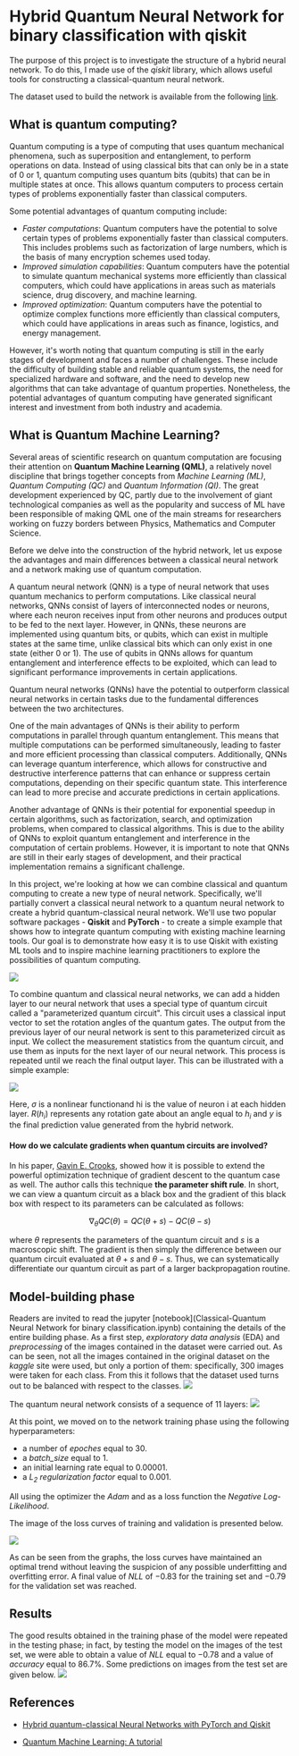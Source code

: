 # Hybrid Quantum Neural Network for binary classification with qiskit

The purpose of this project is to investigate the structure of a hybrid neural network. To do this, I made use of the *qiskit* library, which allows useful tools for constructing a classical-quantum neural network.

The dataset used to build the network is available from the following [link](https://www.kaggle.com/datasets/utkarshsaxenadn/car-vs-bike-classification-dataset).

## What is quantum computing?

Quantum computing is a type of computing that uses quantum mechanical phenomena, such as superposition and entanglement, to perform operations on data. Instead of using classical bits that can only be in a state of 0 or 1, quantum computing uses quantum bits (qubits) that can be in multiple states at once. This allows quantum computers to process certain types of problems exponentially faster than classical computers.

Some potential advantages of quantum computing include:

- *Faster computations*: Quantum computers have the potential to solve certain types of problems exponentially faster than classical computers. This includes problems such as factorization of large numbers, which is the basis of many encryption schemes used today.
- *Improved simulation capabilities*: Quantum computers have the potential to simulate quantum mechanical systems more efficiently than classical computers, which could have applications in areas such as materials science, drug discovery, and machine learning.
- *Improved optimization*: Quantum computers have the potential to optimize complex functions more efficiently than classical computers, which could have applications in areas such as finance, logistics, and energy management.

However, it's worth noting that quantum computing is still in the early stages of development and faces a number of challenges. These include the difficulty of building stable and reliable quantum systems, the need for specialized hardware and software, and the need to develop new algorithms that can take advantage of quantum properties. Nonetheless, the potential advantages of quantum computing have generated significant interest and investment from both industry and academia.

## What is Quantum Machine Learning?

Several areas of scientific research on quantum computation are focusing their attention on **Quantum Machine Learning (QML)**, a relatively novel discipline that brings together concepts from *Machine Learning (ML)*, *Quantum Computing (QC)* and *Quantum Information (QI)*. The great development experienced by QC, partly due to the involvement of giant technological companies as well as the popularity and success of ML have been responsible of making QML one of the main streams for researchers working on fuzzy borders between Physics, Mathematics and Computer Science.

Before we delve into the construction of the hybrid network, let us expose the advantages and main differences between a classical neural network and a network making use of quantum computation.

A quantum neural network (QNN) is a type of neural network that uses quantum mechanics to perform computations. Like classical neural networks, QNNs consist of layers of interconnected nodes or neurons, where each neuron receives input from other neurons and produces output to be fed to the next layer. However, in QNNs, these neurons are implemented using quantum bits, or qubits, which can exist in multiple states at the same time, unlike classical bits which can only exist in one state (either 0 or 1). The use of qubits in QNNs allows for quantum entanglement and interference effects to be exploited, which can lead to significant performance improvements in certain applications.

Quantum neural networks (QNNs) have the potential to outperform classical neural networks in certain tasks due to the fundamental differences between the two architectures.

One of the main advantages of QNNs is their ability to perform computations in parallel through quantum entanglement. This means that multiple computations can be performed simultaneously, leading to faster and more efficient processing than classical computers. Additionally, QNNs can leverage quantum interference, which allows for constructive and destructive interference patterns that can enhance or suppress certain computations, depending on their specific quantum state. This interference can lead to more precise and accurate predictions in certain applications.

Another advantage of QNNs is their potential for exponential speedup in certain algorithms, such as factorization, search, and optimization problems, when compared to classical algorithms. This is due to the ability of QNNs to exploit quantum entanglement and interference in the computation of certain problems. However, it is important to note that QNNs are still in their early stages of development, and their practical implementation remains a significant challenge.

In this project, we're looking at how we can combine classical and quantum computing to create a new type of neural network. Specifically, we'll partially convert a classical neural network to a quantum neural network to create a hybrid quantum-classical neural network. We'll use two popular software packages - **Qiskit** and **PyTorch** - to create a simple example that shows how to integrate quantum computing with existing machine learning tools. Our goal is to demonstrate how easy it is to use Qiskit with existing ML tools and to inspire machine learning practitioners to explore the possibilities of quantum computing.

![](pictures/QNNs_qiskit.png)

To combine quantum and classical neural networks, we can add a hidden layer to our neural network that uses a special type of quantum circuit called a "parameterized quantum circuit". This circuit uses a classical input vector to set the rotation angles of the quantum gates. The output from the previous layer of our neural network is sent to this parameterized circuit as input. We collect the measurement statistics from the quantum circuit, and use them as inputs for the next layer of our neural network. This process is repeated until we reach the final output layer. This can be illustrated with a simple example:

![](picture/structure_qiskit.png)

Here, $\sigma$ is a nonlinear functionand hi is the value of neuron i at each hidden layer. $R(h_i)$ represents any rotation gate about an angle equal to $h_i$ and $y$ is the final prediction value generated from the hybrid network.

#### How do we calculate gradients when quantum circuits are involved?

In his paper, [Gavin E. Crooks](https://arxiv.org/pdf/1905.13311.pdf), showed how it is possible to extend the powerful optimization technique of gradient descent to the quantum case as well. The author calls this technique **the parameter shift rule**. In short, we can view a quantum circuit as a black box and the gradient of this black box with respect to its parameters can be calculated as follows:

$$
\nabla_\theta QC(\theta) = QC(\theta + s) - QC(\theta -s)
$$

where $\theta$ represents the parameters of the quantum circuit and $s$ is a macroscopic shift. The gradient is then simply the difference between our quantum circuit evaluated at $\theta+s$ and $\theta−s$. Thus, we can systematically differentiate our quantum circuit as part of a larger backpropagation routine.

## Model-building phase

Readers are invited to read the jupyter [notebook](Classical-Quantum Neural Network for binary classification.ipynb) containing the details of the entire building phase.
As a first step, *exploratory data analysis* (EDA) and *preprocessing* of the images contained in the dataset were carried out. As can be seen, not all the images contained in the original dataset on the *kaggle* site were used, but only a portion of them: specifically, 300 images were taken for each class. From this it follows that the dataset used turns out to be balanced with respect to the classes.
![](pictures/class_distribution.png)

The quantum neural network consists of a sequence of 11 layers:
![](pictures/summary.png)

At this point, we moved on to the network training phase using the following hyperparameters:

- a number of *epoches* equal to $30$.
- a *batch_size* equal to $1$.
- an initial learning rate equal to $0.00001$.
- a *$L_2$ regularization factor* equal to $0.001$.

All using the optimizer the *Adam* and as a loss function the *Negative Log-Likelihood*.

The image of the loss curves of training and validation is presented below.

![](pictures/loss_curves.png)

As can be seen from the graphs, the loss curves have maintained an optimal trend without leaving the suspicion of any possible underfitting and overfitting error. A final value of *NLL* of $-0.83$ for the training set and $-0.79$ for the validation set was reached.

## Results

The good results obtained in the training phase of the model were repeated in the testing phase; in fact, by testing the model on the images of the test set, we were able to obtain a value of *NLL* equal to $-0.78$ and a value of *accuracy* equal to $86.7\%$.
Some predictions on images from the test set are given below.
![](pictures/results.png)

## References

- [Hybrid quantum-classical Neural Networks with PyTorch and Qiskit](https://qiskit.org/textbook/ch-machine-learning/machine-learning-qiskit-pytorch.html)

- [Quantum Machine Learning: A tutorial](https://idus.us.es/bitstream/handle/11441/128549/1-s2.0-S0925231221011000-main.pdf?sequence=1&isAllowed=y)